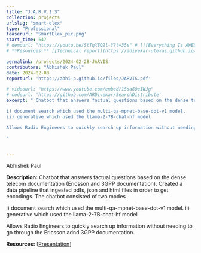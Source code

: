 ```yaml
---
title: "J.A.R.V.I.S"
collection: projects
urlslug: "smart-elex"
type: "Professional"
teaserurl: 'SmartElex_pic.png'
start_time: 547
# demourl: "https://youtu.be/StTqXEQ2l-Y?t=35s" # [![Everything Is AWESOME](https://i.sstatic.net/q3ceS.png)](https://youtu.be/StTqXEQ2l-Y?t=35s "Everything Is AWESOME")
# **Resources:** [[Technical report](https://adivekar-utexas.github.io/files/UTCS-Deep-Learning-Final-Autonomous-agents-for-realtime-multiplayer-ice-hockey.pdf)]

permalink: /projects/2024-02-28-JARVIS
contributors: "Abhishek Paul"
date: 2024-02-08
reporturl: 'https://abhi-p.github.io/files/JARVIS.pdf'

# videourl: "https://www.youtube.com/embed/15sa6OeIWJg"
# codeurl: 'https://github.com/ARDivekar/SearchDistribute'
excerpt: " Chatbot that answers factual questions based on the dense telecom documentation (Ericsson and 3GPP documentation). Created a data pipeline that ingested pdfs, json and html files in order to get encodings. The chatbot consisted of two modes

i) document search which used the multi-qa-mpnet-base-dot-v1 model.
ii) generative which used the llama-2-7B-chat-hf model

Allows Radio Engineers to quickly search up information without needing to go through the Ericsson adnd 3GPP documentation. 

"


---
```


Abhishek Paul

**Description:**
Chatbot that answers factual questions based on the dense telecom documentation (Ericsson and 3GPP documentation). Created a data pipeline that ingested pdfs, json and html files in order to get encodings. The chatbot consisted of two modes

i) document search which used the multi-qa-mpnet-base-dot-v1 model.
ii) generative which used the llama-2-7B-chat-hf model

Allows Radio Engineers to quickly search up information without needing to go through the Ericsson adnd 3GPP documentation. 


**Resources:** [[Presentation](https://abhi-p.github.io/files/SmartElex.pdf)]